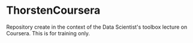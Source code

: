 # ThorstenCoursera
Repository create in the context of the Data Scientist's toolbox lecture on Coursera. This is for training only.
